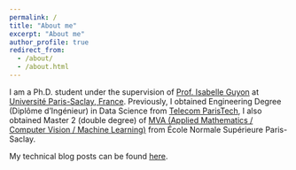 ```yaml
---
permalink: /
title: "About me"
excerpt: "About me"
author_profile: true
redirect_from: 
  - /about/
  - /about.html
---
```



I am a Ph.D. student under the supervision of [Prof. Isabelle Guyon](https://guyon.chalearn.org/) at [Université Paris-Saclay, France](https://www.universite-paris-saclay.fr/). Previously, I obtained Engineering Degree (Diplôme d’Ingénieur) in Data Science from [Telecom ParisTech](https://www.telecom-paris.fr/), I also obtained Master 2 (double degree) of [MVA (Applied Mathematics / Computer Vision / Machine Learning)](https://www.master-mva.com/) from École Normale Supérieure Paris-Saclay.  


My technical blog posts can be found [here](https://sunhaozhe.github.io/blogs/).











